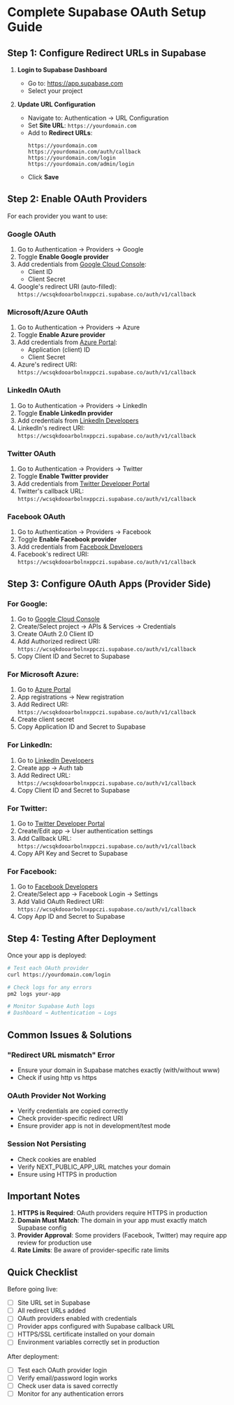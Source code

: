 # Complete Supabase OAuth Setup Guide

## Step 1: Configure Redirect URLs in Supabase

1. **Login to Supabase Dashboard**
   - Go to: https://app.supabase.com
   - Select your project

2. **Update URL Configuration**
   - Navigate to: Authentication → URL Configuration
   - Set **Site URL**: `https://yourdomain.com`
   - Add to **Redirect URLs**:
     ```
     https://yourdomain.com
     https://yourdomain.com/auth/callback
     https://yourdomain.com/login
     https://yourdomain.com/admin/login
     ```
   - Click **Save**

## Step 2: Enable OAuth Providers

For each provider you want to use:

### Google OAuth
1. Go to Authentication → Providers → Google
2. Toggle **Enable Google provider**
3. Add credentials from [Google Cloud Console](https://console.cloud.google.com/):
   - Client ID
   - Client Secret
4. Google's redirect URI (auto-filled): `https://wcsqkdooarbolnxppczi.supabase.co/auth/v1/callback`

### Microsoft/Azure OAuth
1. Go to Authentication → Providers → Azure
2. Toggle **Enable Azure provider**
3. Add credentials from [Azure Portal](https://portal.azure.com/):
   - Application (client) ID
   - Client Secret
4. Azure's redirect URI: `https://wcsqkdooarbolnxppczi.supabase.co/auth/v1/callback`

### LinkedIn OAuth
1. Go to Authentication → Providers → LinkedIn
2. Toggle **Enable LinkedIn provider**
3. Add credentials from [LinkedIn Developers](https://www.linkedin.com/developers/)
4. LinkedIn's redirect URI: `https://wcsqkdooarbolnxppczi.supabase.co/auth/v1/callback`

### Twitter OAuth
1. Go to Authentication → Providers → Twitter
2. Toggle **Enable Twitter provider**
3. Add credentials from [Twitter Developer Portal](https://developer.twitter.com/)
4. Twitter's callback URL: `https://wcsqkdooarbolnxppczi.supabase.co/auth/v1/callback`

### Facebook OAuth
1. Go to Authentication → Providers → Facebook
2. Toggle **Enable Facebook provider**
3. Add credentials from [Facebook Developers](https://developers.facebook.com/)
4. Facebook's redirect URI: `https://wcsqkdooarbolnxppczi.supabase.co/auth/v1/callback`

## Step 3: Configure OAuth Apps (Provider Side)

### For Google:
1. Go to [Google Cloud Console](https://console.cloud.google.com/)
2. Create/Select project → APIs & Services → Credentials
3. Create OAuth 2.0 Client ID
4. Add Authorized redirect URI: `https://wcsqkdooarbolnxppczi.supabase.co/auth/v1/callback`
5. Copy Client ID and Secret to Supabase

### For Microsoft Azure:
1. Go to [Azure Portal](https://portal.azure.com/)
2. App registrations → New registration
3. Add Redirect URI: `https://wcsqkdooarbolnxppczi.supabase.co/auth/v1/callback`
4. Create client secret
5. Copy Application ID and Secret to Supabase

### For LinkedIn:
1. Go to [LinkedIn Developers](https://www.linkedin.com/developers/)
2. Create app → Auth tab
3. Add Redirect URL: `https://wcsqkdooarbolnxppczi.supabase.co/auth/v1/callback`
4. Copy Client ID and Secret to Supabase

### For Twitter:
1. Go to [Twitter Developer Portal](https://developer.twitter.com/)
2. Create/Edit app → User authentication settings
3. Add Callback URL: `https://wcsqkdooarbolnxppczi.supabase.co/auth/v1/callback`
4. Copy API Key and Secret to Supabase

### For Facebook:
1. Go to [Facebook Developers](https://developers.facebook.com/)
2. Create/Select app → Facebook Login → Settings
3. Add Valid OAuth Redirect URI: `https://wcsqkdooarbolnxppczi.supabase.co/auth/v1/callback`
4. Copy App ID and Secret to Supabase

## Step 4: Testing After Deployment

Once your app is deployed:

```bash
# Test each OAuth provider
curl https://yourdomain.com/login

# Check logs for any errors
pm2 logs your-app

# Monitor Supabase Auth logs
# Dashboard → Authentication → Logs
```

## Common Issues & Solutions

### "Redirect URL mismatch" Error
- Ensure your domain in Supabase matches exactly (with/without www)
- Check if using http vs https

### OAuth Provider Not Working
- Verify credentials are copied correctly
- Check provider-specific redirect URI
- Ensure provider app is not in development/test mode

### Session Not Persisting
- Check cookies are enabled
- Verify NEXT_PUBLIC_APP_URL matches your domain
- Ensure using HTTPS in production

## Important Notes

1. **HTTPS is Required**: OAuth providers require HTTPS in production
2. **Domain Must Match**: The domain in your app must exactly match Supabase config
3. **Provider Approval**: Some providers (Facebook, Twitter) may require app review for production use
4. **Rate Limits**: Be aware of provider-specific rate limits

## Quick Checklist

Before going live:
- [ ] Site URL set in Supabase
- [ ] All redirect URLs added
- [ ] OAuth providers enabled with credentials
- [ ] Provider apps configured with Supabase callback URL
- [ ] HTTPS/SSL certificate installed on your domain
- [ ] Environment variables correctly set in production

After deployment:
- [ ] Test each OAuth provider login
- [ ] Verify email/password login works
- [ ] Check user data is saved correctly
- [ ] Monitor for any authentication errors